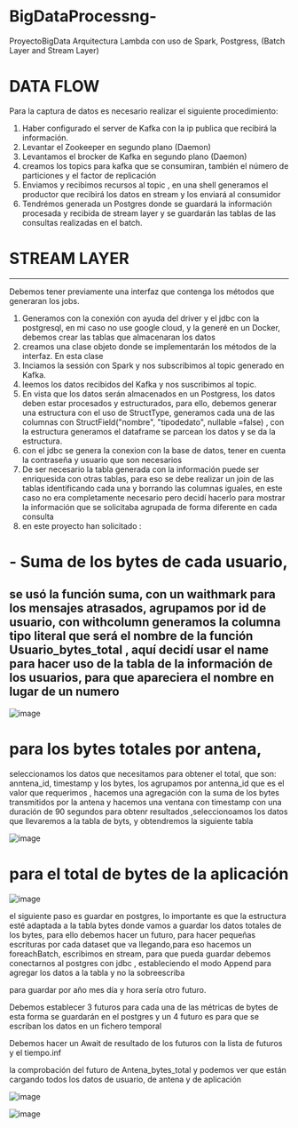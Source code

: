 # BigDataProcessng-
ProyectoBigData Arquitectura Lambda con uso de Spark, Postgress, (Batch Layer and Stream Layer)
# DATA FLOW
Para  la captura de datos es necesario realizar el siguiente procedimiento:
1. Haber configurado el server de Kafka con la ip publica que recibirá la información.
2. Levantar el Zookeeper en segundo plano (Daemon)
3. Levantamos el brocker de Kafka en segundo plano (Daemon)
4. creamos los topics para kafka que se consumiran, también el número de particiones y el factor de replicación
5. Enviamos y recibimos recursos al topic , en una shell generamos el productor que recibirá los datos en stream y los enviará al consumidor
6. Tendrémos generada un Postgres donde se guardará la información procesada y recibida de stream layer y se guardarán las tablas de las consultas realizadas en el batch.

# STREAM LAYER 
 --------------
 Debemos tener previamente una interfaz que contenga los métodos que generaran los jobs.
 1. Generamos con la conexión con ayuda del driver y el jdbc con la postgresql, en mi caso no use google cloud, y la generé en  un Docker, debemos crear las tablas que almacenaran los datos 
 2. creamos una clase objeto donde se implementarán los métodos de la interfaz. En esta clase 
 3. Inciamos la sessión con Spark y nos subscribimos al topic generado en Kafka.
 4. leemos los datos recibidos del Kafka y nos suscribimos al topic.
 5. En vista que los datos serán almacenados en un Postgress, los datos deben estar procesados y estructurados, para ello, debemos generar una estructura con el uso de StructType, generamos cada una de las columnas con StructField("nombre", "tipodedato", nullable =false) , con la estructura generamos el dataframe se parcean los datos y se da la estructura.
 6. con el jdbc se genera la conexion con  la base de datos, tener en cuenta la contraseña y usuario que son necesarios
 7. De ser necesario la tabla generada con la información puede ser enriquesida con otras tablas, para eso se debe realizar un join de las tablas identificando cada una y borrando las columnas iguales, en este caso no era completamente necesario pero decidí hacerlo para mostrar la información que se solicitaba agrupada de forma diferente en cada consulta 
 8. en este proyecto han solicitado :
#  - Suma de los bytes de cada usuario,
se usó  la función suma, con un waithmark para los mensajes atrasados, agrupamos por id de usuario, con withcolumn generamos la columna tipo literal que será el nombre de la función Usuario_bytes_total , aquí decidí usar el name para hacer uso de la tabla de la información de los usuarios, para que apareciera el nombre en lugar de un numero 
  - 
![image](https://user-images.githubusercontent.com/86910759/155903230-3eb444e1-bda2-4c78-b327-6a8db5bd9345.png)

 
# para los bytes totales por antena, 
seleccionamos los datos que necesitamos para obtener el total, que son: anntena_id, timestamp y los bytes, los agrupamos por antenna_id que es el valor que requerimos , hacemos una agregación con la suma de los bytes transmitidos por la antena y  hacemos una ventana con timestamp con una duración de 90 segundos para obtenr resultados ,seleccionoamos los datos que llevaremos a la tabla de byts, y obtendremos la siguiente tabla
 
 ![image](https://user-images.githubusercontent.com/86910759/155903221-ee2190e4-a3d0-4d17-858b-3789e4544744.png)
 
# para el total de bytes de la aplicación

![image](https://user-images.githubusercontent.com/86910759/155903265-122c7338-da95-4e7d-a157-39e7d4364960.png)

 
el siguiente paso es guardar en postgres, lo importante es que la estructura esté adaptada a la tabla bytes donde vamos a guardar los datos totales de los bytes, para ello debemos hacer un futuro, para hacer pequeñas escrituras por cada dataset que va llegando,para eso hacemos un foreachBatch, escribimos en stream, para que pueda guardar debemos conectarnos al postgres con jdbc , estableciendo el modo Append para  agregar los datos a la tabla  y no la sobreescriba 


para guardar por año mes día y hora sería otro futuro.  

Debemos establecer 3 futuros para cada una de las métricas de bytes de esta forma se guardarán en el postgres y un 4 futuro es para que se escriban los datos en un fichero temporal

Debemos hacer un Await de resultado de los futuros con la lista de futuros y el tiempo.inf

la comprobación del futuro de Antena_bytes_total y podemos ver que están cargando todos los datos de usuario, de antena y de aplicación

![image](https://user-images.githubusercontent.com/86910759/155903296-d8593d36-310e-4215-af6d-e667198d82af.png)

![image](https://user-images.githubusercontent.com/86910759/155903305-e48b3bc3-1c6f-4edf-acdb-e4dddeea058c.png)


 


